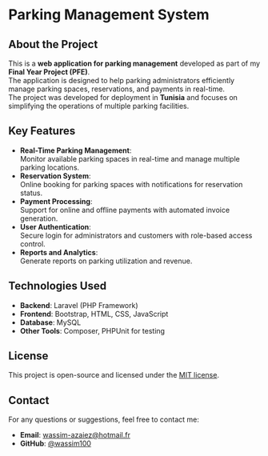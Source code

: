 # Parking Management System

## About the Project
This is a **web application for parking management** developed as part of my **Final Year Project (PFE)**.  
The application is designed to help parking administrators efficiently manage parking spaces, reservations, and payments in real-time.  
The project was developed for deployment in **Tunisia** and focuses on simplifying the operations of multiple parking facilities.

## Key Features
- **Real-Time Parking Management**:  
  Monitor available parking spaces in real-time and manage multiple parking locations.
- **Reservation System**:  
  Online booking for parking spaces with notifications for reservation status.
- **Payment Processing**:  
  Support for online and offline payments with automated invoice generation.
- **User Authentication**:  
  Secure login for administrators and customers with role-based access control.
- **Reports and Analytics**:  
  Generate reports on parking utilization and revenue.

## Technologies Used
- **Backend**: Laravel (PHP Framework)
- **Frontend**: Bootstrap, HTML, CSS, JavaScript
- **Database**: MySQL
- **Other Tools**: Composer, PHPUnit for testing

## License
This project is open-source and licensed under the [MIT license](https://opensource.org/licenses/MIT).

## Contact
For any questions or suggestions, feel free to contact me:  
- **Email**: [wassim-azaiez@hotmail.fr](mailto:wassim-azaiez@hotmail.fr)  
- **GitHub**: [@wassim100](https://github.com/wassim100)
